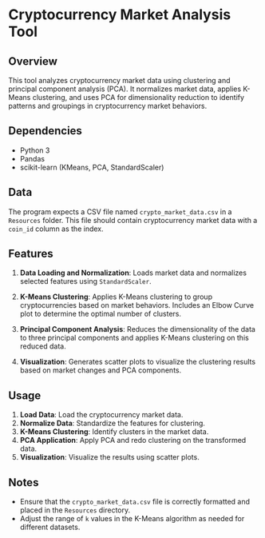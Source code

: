 # Cryptocurrency Market Analysis Tool

## Overview

This tool analyzes cryptocurrency market data using clustering and principal component analysis (PCA). It normalizes market data, applies K-Means clustering, and uses PCA for dimensionality reduction to identify patterns and groupings in cryptocurrency market behaviors.

## Dependencies

- Python 3
- Pandas
- scikit-learn (KMeans, PCA, StandardScaler)

## Data

The program expects a CSV file named `crypto_market_data.csv` in a `Resources` folder. This file should contain cryptocurrency market data with a `coin_id` column as the index.

## Features

1. **Data Loading and Normalization**: Loads market data and normalizes selected features using `StandardScaler`.

2. **K-Means Clustering**: Applies K-Means clustering to group cryptocurrencies based on market behaviors. Includes an Elbow Curve plot to determine the optimal number of clusters.

3. **Principal Component Analysis**: Reduces the dimensionality of the data to three principal components and applies K-Means clustering on this reduced data.

4. **Visualization**: Generates scatter plots to visualize the clustering results based on market changes and PCA components.

## Usage

1. **Load Data**: Load the cryptocurrency market data.
2. **Normalize Data**: Standardize the features for clustering.
3. **K-Means Clustering**: Identify clusters in the market data.
4. **PCA Application**: Apply PCA and redo clustering on the transformed data.
5. **Visualization**: Visualize the results using scatter plots.

## Notes

- Ensure that the `crypto_market_data.csv` file is correctly formatted and placed in the `Resources` directory.
- Adjust the range of `k` values in the K-Means algorithm as needed for different datasets.
